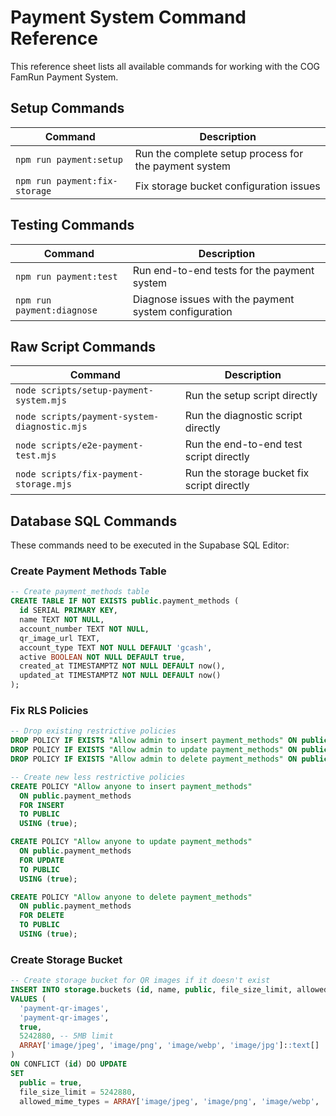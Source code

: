 # Payment System Command Reference

This reference sheet lists all available commands for working with the COG FamRun Payment System.

## Setup Commands

| Command | Description |
|---------|-------------|
| `npm run payment:setup` | Run the complete setup process for the payment system |
| `npm run payment:fix-storage` | Fix storage bucket configuration issues |

## Testing Commands

| Command | Description |
|---------|-------------|
| `npm run payment:test` | Run end-to-end tests for the payment system |
| `npm run payment:diagnose` | Diagnose issues with the payment system configuration |

## Raw Script Commands

| Command | Description |
|---------|-------------|
| `node scripts/setup-payment-system.mjs` | Run the setup script directly |
| `node scripts/payment-system-diagnostic.mjs` | Run the diagnostic script directly |
| `node scripts/e2e-payment-test.mjs` | Run the end-to-end test script directly |
| `node scripts/fix-payment-storage.mjs` | Run the storage bucket fix script directly |

## Database SQL Commands

These commands need to be executed in the Supabase SQL Editor:

### Create Payment Methods Table
```sql
-- Create payment_methods table
CREATE TABLE IF NOT EXISTS public.payment_methods (
  id SERIAL PRIMARY KEY,
  name TEXT NOT NULL,
  account_number TEXT NOT NULL,
  qr_image_url TEXT,
  account_type TEXT NOT NULL DEFAULT 'gcash',
  active BOOLEAN NOT NULL DEFAULT true,
  created_at TIMESTAMPTZ NOT NULL DEFAULT now(),
  updated_at TIMESTAMPTZ NOT NULL DEFAULT now()
);
```

### Fix RLS Policies
```sql
-- Drop existing restrictive policies
DROP POLICY IF EXISTS "Allow admin to insert payment_methods" ON public.payment_methods;
DROP POLICY IF EXISTS "Allow admin to update payment_methods" ON public.payment_methods;
DROP POLICY IF EXISTS "Allow admin to delete payment_methods" ON public.payment_methods;

-- Create new less restrictive policies
CREATE POLICY "Allow anyone to insert payment_methods" 
  ON public.payment_methods 
  FOR INSERT 
  TO PUBLIC
  USING (true);

CREATE POLICY "Allow anyone to update payment_methods" 
  ON public.payment_methods 
  FOR UPDATE 
  TO PUBLIC
  USING (true);

CREATE POLICY "Allow anyone to delete payment_methods" 
  ON public.payment_methods 
  FOR DELETE 
  TO PUBLIC
  USING (true);
```

### Create Storage Bucket
```sql
-- Create storage bucket for QR images if it doesn't exist
INSERT INTO storage.buckets (id, name, public, file_size_limit, allowed_mime_types)
VALUES (
  'payment-qr-images',
  'payment-qr-images',
  true,
  5242880, -- 5MB limit
  ARRAY['image/jpeg', 'image/png', 'image/webp', 'image/jpg']::text[]
)
ON CONFLICT (id) DO UPDATE
SET 
  public = true,
  file_size_limit = 5242880,
  allowed_mime_types = ARRAY['image/jpeg', 'image/png', 'image/webp', 'image/jpg']::text[];
```
